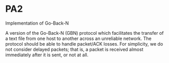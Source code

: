 # PA2
Implementation of Go-Back-N

A version of the Go-Back-N (GBN) protocol which facilitates the
transfer of a text file from one host to another across an unreliable network. The protocol should be
able to handle packet/ACK losses. For simplicity, we do not consider delayed packets; that is, a packet
is received almost immediately after it is sent, or not at all. 
